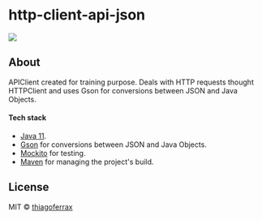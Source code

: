 # http-client-api-json

<a href="https://opensource.org/licenses/MIT"><img src="https://img.shields.io/badge/License-MIT-blue.svg"></a>

## About

APIClient created for training purpose.
Deals with HTTP requests thought HTTPClient and uses Gson for conversions between JSON and Java Objects.   

#### Tech stack
* [Java 11](https://www.oracle.com/ie/java/technologies/javase/jdk11-archive-downloads.html).
* [Gson](https://github.com/google/gson) for conversions between JSON and Java Objects. 
* [Mockito](https://site.mockito.org/) for testing.
* [Maven](https://maven.apache.org/) for managing the project's build.

## License

MIT © [thiagoferrax](https://github.com/thiagoferrax)
